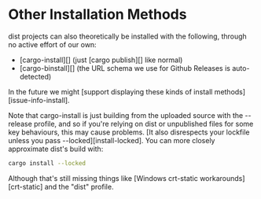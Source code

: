 # Other Installation Methods

dist projects can also theoretically be installed with the following, through no active effort of our own:

* [cargo-install][] (just [cargo publish][] like normal)
* [cargo-binstall][] (the URL schema we use for Github Releases is auto-detected)

In the future we might [support displaying these kinds of install methods][issue-info-install].

Note that cargo-install is just building from the uploaded source with the --release profile, and so if you're relying on dist or unpublished files for some key behaviours, this may cause problems. [It also disrespects your lockfile unless you pass --locked][install-locked]. You can more closely approximate dist's build with:

```sh
cargo install --locked
```

Although that's still missing things like [Windows crt-static workarounds][crt-static] and the "dist" profile.


